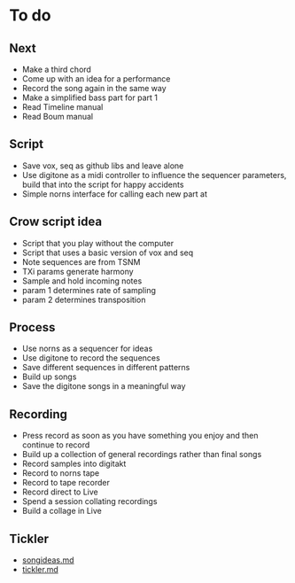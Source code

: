 # To do

## Next
- Make a third chord
- Come up with an idea for a performance
- Record the song again in the same way
- Make a simplified bass part for part 1
- Read Timeline manual
- Read Boum manual

## Script
- Save vox, seq as github libs and leave alone
- Use digitone as a midi controller to influence the sequencer parameters, build that into the script for happy accidents
- Simple norns interface for calling each new part at

## Crow script idea
- Script that you play without the computer
- Script that uses a basic version of vox and seq
- Note sequences are from TSNM
- TXi params generate harmony
- Sample and hold incoming notes
- param 1 determines rate of sampling
- param 2 determines transposition

## Process
- Use norns as a sequencer for ideas
- Use digitone to record the sequences
- Save different sequences in different patterns
- Build up songs
- Save the digitone songs in a meaningful way

## Recording
- Press record as soon as you have something you enjoy and then continue to record
- Build up a collection of general recordings rather than final songs
- Record samples into digitakt
- Record to norns tape
- Record to tape recorder
- Record direct to Live
- Spend a session collating recordings
- Build a collage in Live

## Tickler
- [songideas.md](songideas.md)
- [tickler.md](tickler.md)
